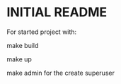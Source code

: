 # INITIAL README

For started project with:

make build

make up

make admin for the create superuser
